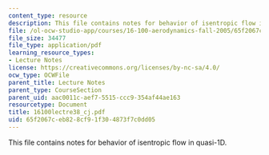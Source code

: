 ```yaml
---
content_type: resource
description: This file contains notes for behavior of isentropic flow in quasi-1D.
file: /ol-ocw-studio-app/courses/16-100-aerodynamics-fall-2005/65f2067ceb828cf91f304873f7c0dd05_16100lectre38_cj.pdf
file_size: 34477
file_type: application/pdf
learning_resource_types:
- Lecture Notes
license: https://creativecommons.org/licenses/by-nc-sa/4.0/
ocw_type: OCWFile
parent_title: Lecture Notes
parent_type: CourseSection
parent_uid: aac0011c-aef7-5515-ccc9-354af44ae163
resourcetype: Document
title: 16100lectre38_cj.pdf
uid: 65f2067c-eb82-8cf9-1f30-4873f7c0dd05
---
```

This file contains notes for behavior of isentropic flow in quasi-1D.